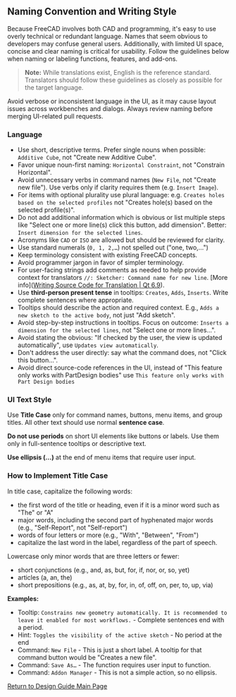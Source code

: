 ## Naming Convention and Writing Style

Because FreeCAD involves both CAD and programming, it's easy to use overly technical or redundant language. Names that seem obvious to developers may confuse general users. Additionally, with limited UI space, concise and clear naming is critical for usability. Follow the guidelines below when naming or labeling functions, features, and add-ons.

> **Note:** While translations exist, English is the reference standard. Translators should follow these guidelines as closely as possible for the target language.

Avoid verbose or inconsistent language in the UI, as it may cause layout issues across workbenches and dialogs. Always review naming before merging UI-related pull requests.

### Language

- Use short, descriptive terms. Prefer single nouns when possible: `Additive Cube`, not "Create new Additive Cube".
- Favor unique noun-first naming: `Horizontal Constraint`, not "Constrain Horizontal".
- Avoid unnecessary verbs in command names (`New File`, not "Create new file"). Use verbs only if clarity requires them (e.g. `Insert Image`).
- For items with optional plurality use plural language: e.g. `Creates holes based on the selected profiles` not "Creates hole(s) based on the selected profile(s)".
- Do not add additional information which is obvious or list multiple steps like "Select one or more line(s) click this button, add dimension". Better: `Insert dimension for the selected lines`.
- Acronyms like `CAD` or `ISO` are allowed but should be reviewed for clarity.
- Use standard numerals (`0, 1, 2,…`) not spelled out ("one, two,…")
- Keep terminology consistent with existing FreeCAD concepts.
- Avoid programmer jargon in favor of simpler terminology.
- For user-facing strings add comments as needed to help provide context for translators `//: Sketcher: Command name for new line`. [More info]([Writing Source Code for Translation | Qt 6.9](https://doc.qt.io/qt-6/i18n-source-translation.html#add-comments-for-translators)).
- Use **third-person present tense** in tooltips: `Creates`, `Adds`, `Inserts`. Write complete sentences where appropriate.
- Tooltips should describe the action and required context. E.g., `Adds a new sketch to the active body`, not just "Add sketch".
- Avoid step-by-step instructions in tooltips. Focus on outcome: `Inserts a dimension for the selected lines`, not "Select one or more lines…".
- Avoid stating the obvious: "If checked by the user, the view is updated automatically", use `Updates view automatically`.
- Don't address the user directly: say what the command does, not "Click this button…".
- Avoid direct source-code references in the UI, instead of "This feature only works with PartDesign bodies" use `This feature only works with Part Design bodies`

### UI Text Style

Use **Title Case** only for command names, buttons, menu items, and group titles. All other text should use normal **sentence case**.

**Do not use periods** on short UI elements like buttons or labels. Use them only in full-sentence tooltips or descriptive text.

**Use ellipsis (…)** at the end of menu items that require user input.

### How to Implement Title Case

In title case, capitalize the following words:

- the first word of the title or heading, even if it is a minor word such as "The" or "A"
- major words, including the second part of hyphenated major words (e.g., "Self-Report", not "Self-report")
- words of four letters or more (e.g., "With", "Between", "From")
- capitalize the last word in the label, regardless of the part of speech.

Lowercase only minor words that are three letters or fewer:

- short conjunctions (e.g., and, as, but, for, if, nor, or, so, yet)
- articles (a, an, the)
- short prepositions (e.g., as, at, by, for, in, of, off, on, per, to, up, via)

**Examples:**

- Tooltip: `Constrains new geometry automatically. It is recommended to leave it enabled for most workflows.` - Complete sentences end with a period.
- Hint: `Toggles the visibility of the active sketch` - No period at the end
- Command: `New File` - This is just a short label. A tooltip for that command button would be "Creates a new file".
- Command: `Save As…` - The function requires user input to function.
- Command: `Addon Manager` - This is not a simple action, so no ellipsis.

[Return to Design Guide Main Page](index.md)
